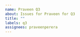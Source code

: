 ```yaml
---
name: Praveen Q3
about: Issues for Praveen for Q3
title: ""
labels: q3
assignees: praveenperera
---
```

